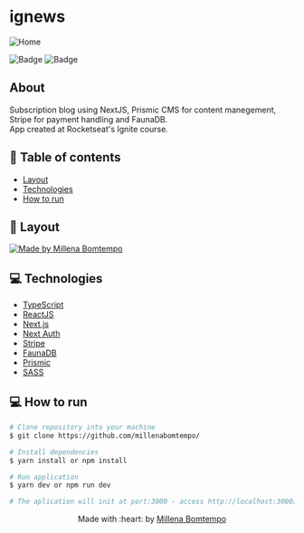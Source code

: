 # ignews
![Home](https://user-images.githubusercontent.com/47898033/179366656-0203f8b5-0d9b-4387-ab91-225675f6a614.png)

![Badge](https://img.shields.io/badge/since-2022-blue?style=flat-square)
![Badge](https://img.shields.io/badge/status-finalizado-green?style=flat-square)

## About
Subscription blog using NextJS, Prismic CMS for content manegement, Stripe for payment handling and FaunaDB.  
App created at Rocketseat's Ignite course.

## :pushpin: Table of contents

- [Layout](#art-layout)
- [Technologies](#computer-technologies)
- [How to run](#construction_worker-how-to-run)

## :art: Layout

<a href="https://www.figma.com/file/rwhy6UT16XwOdIhzGGg56M/ig.news-(Copy)?node-id=1%3A2">
  <img alt="Made by Millena Bomtempo" src="https://img.shields.io/badge/layout-figma-green?style=flat-square">
</a>

## :computer: Technologies
- [TypeScript](https://www.typescriptlang.org/)
- [ReactJS](https://pt-br.reactjs.org/)
- [Next.js](https://nextjs.org/)
- [Next Auth](https://next-auth.js.org/)
- [Stripe](https://stripe.com/br)
- [FaunaDB](https://fauna.com/)
- [Prismic](https://prismic.io/)
- [SASS](https://sass-lang.com/)

## :computer: How to run

```bash
# Clone repository into your machine
$ git clone https://github.com/millenabomtempo/

# Install dependencies
$ yarn install or npm install

# Run application
$ yarn dev or npm run dev

# The aplication will init at port:3000 - access http://localhost:3000/
```

<p align="center"> Made with :heart: by <a href="https://github.com/millenabomtempo">Millena Bomtempo</a></p>
